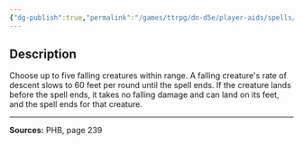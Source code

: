```yaml
---
{"dg-publish":true,"permalink":"/games/ttrpg/dn-d5e/player-aids/spells/level-1/feather-fall/","tags":["TTRPG/DND/5e","verbal","material"]}
---
```



## Description
Choose up to five falling creatures within range.
A falling creature's rate of descent slows to 60 feet per round until the spell ends.
If the creature lands before the spell ends, it takes no falling damage and can land on its feet, and the spell ends for that creature.

---

**Sources:** PHB, page 239
